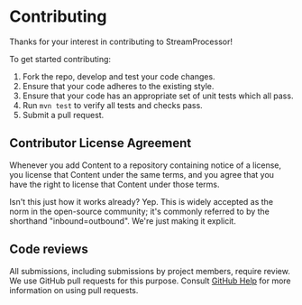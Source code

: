 # Contributing

Thanks for your interest in contributing to StreamProcessor!

To get started contributing:

1. Fork the repo, develop and test your code changes.
2. Ensure that your code adheres to the existing style.
3. Ensure that your code has an appropriate set of unit tests which all pass.
4. Run `mvn test` to verify all tests and checks pass.
5. Submit a pull request.

## Contributor License Agreement

Whenever you add Content to a repository containing notice of a license,
you license that Content under the same terms, and you agree that you have
the right to license that Content under those terms.

Isn't this just how it works already? Yep. This is widely accepted as the
norm in the open-source community; it's commonly referred to by the
shorthand "inbound=outbound". We're just making it explicit.

## Code reviews

All submissions, including submissions by project members, require review. We
use GitHub pull requests for this purpose. Consult
[GitHub Help](https://help.github.com/articles/about-pull-requests/) for more
information on using pull requests.
